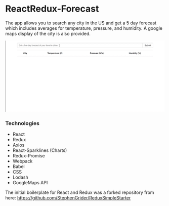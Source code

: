 # ReactRedux-Forecast

The app allows you to search any city in the US and get a 5 day forecast which includes averages for temperature, pressure, and humidity. A google maps display of the city is also provided.

![Example](/assets/example.gif)

### Technologies
- React
- Redux
- Axios
- React-Sparklines (Charts)
- Redux-Promise
- Webpack
- Babel
- CSS
- Lodash
- GoogleMaps API

The initial boilerplate for React and Redux was a forked repository from here: https://github.com/StephenGrider/ReduxSimpleStarter
